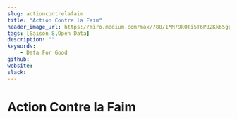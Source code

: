```yaml
---
slug: actioncontrelafaim
title: "Action Contre la Faim"
header_image_url: https://miro.medium.com/max/788/1*M79kQTi5T6PB2Kk65gplpw.png
tags: [Saison 8,Open Data]
description: ""
keywords:
    - Data For Good
github: 
website: 
slack: 
---
```


# Action Contre la Faim
